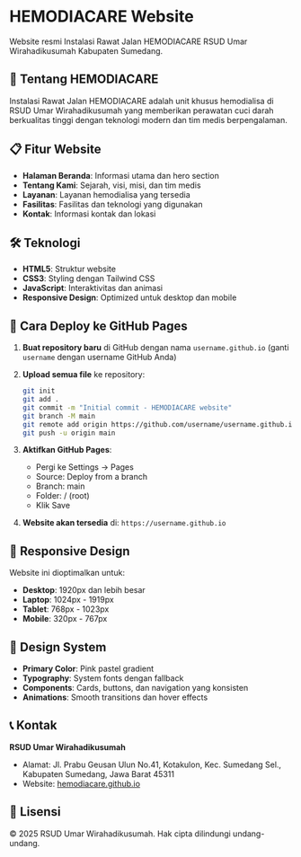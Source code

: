 # HEMODIACARE Website

Website resmi Instalasi Rawat Jalan HEMODIACARE RSUD Umar Wirahadikusumah Kabupaten Sumedang.

## 🏥 Tentang HEMODIACARE

Instalasi Rawat Jalan HEMODIACARE adalah unit khusus hemodialisa di RSUD Umar Wirahadikusumah yang memberikan perawatan cuci darah berkualitas tinggi dengan teknologi modern dan tim medis berpengalaman.

## 📋 Fitur Website

- **Halaman Beranda**: Informasi utama dan hero section
- **Tentang Kami**: Sejarah, visi, misi, dan tim medis
- **Layanan**: Layanan hemodialisa yang tersedia
- **Fasilitas**: Fasilitas dan teknologi yang digunakan
- **Kontak**: Informasi kontak dan lokasi

## 🛠️ Teknologi

- **HTML5**: Struktur website
- **CSS3**: Styling dengan Tailwind CSS
- **JavaScript**: Interaktivitas dan animasi
- **Responsive Design**: Optimized untuk desktop dan mobile

## 🚀 Cara Deploy ke GitHub Pages

1. **Buat repository baru** di GitHub dengan nama `username.github.io` (ganti `username` dengan username GitHub Anda)

2. **Upload semua file** ke repository:
   ```bash
   git init
   git add .
   git commit -m "Initial commit - HEMODIACARE website"
   git branch -M main
   git remote add origin https://github.com/username/username.github.io.git
   git push -u origin main
   ```

3. **Aktifkan GitHub Pages**:
   - Pergi ke Settings → Pages
   - Source: Deploy from a branch
   - Branch: main
   - Folder: / (root)
   - Klik Save

4. **Website akan tersedia** di: `https://username.github.io`

## 📱 Responsive Design

Website ini dioptimalkan untuk:
- **Desktop**: 1920px dan lebih besar
- **Laptop**: 1024px - 1919px
- **Tablet**: 768px - 1023px
- **Mobile**: 320px - 767px

## 🎨 Design System

- **Primary Color**: Pink pastel gradient
- **Typography**: System fonts dengan fallback
- **Components**: Cards, buttons, dan navigation yang konsisten
- **Animations**: Smooth transitions dan hover effects

## 📞 Kontak

**RSUD Umar Wirahadikusumah**
- Alamat: Jl. Prabu Geusan Ulun No.41, Kotakulon, Kec. Sumedang Sel., Kabupaten Sumedang, Jawa Barat 45311
- Website: [hemodiacare.github.io](https://hemodiacare.github.io)

## 📄 Lisensi

© 2025 RSUD Umar Wirahadikusumah. Hak cipta dilindungi undang-undang.